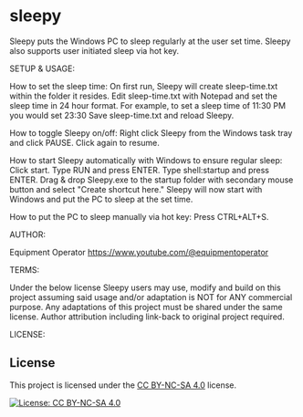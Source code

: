 # sleepy
Sleepy puts the Windows PC to sleep regularly at the user set time. Sleepy also supports user initiated sleep via hot key. 


SETUP & USAGE: 

How to set the sleep time: 
On first run, Sleepy will create sleep-time.txt within the folder it resides. Edit sleep-time.txt with Notepad and set the sleep time in 24 hour format. For example, to set a sleep time of 11:30 PM you would set 23:30 
Save sleep-time.txt and reload Sleepy.

How to toggle Sleepy on/off: 
Right click Sleepy from the Windows task tray and click PAUSE. Click again to resume. 

How to start Sleepy automatically with Windows to ensure regular sleep: 
Click start. Type RUN and press ENTER. Type shell:startup and press ENTER. Drag & drop Sleepy.exe to the startup folder with secondary mouse button and select "Create shortcut here." 
Sleepy will now start with Windows and put the PC to sleep at the set time.

How to put the PC to sleep manually via hot key: 
Press CTRL+ALT+S. 


AUTHOR: 

Equipment Operator
https://www.youtube.com/@equipmentoperator


TERMS: 

Under the below license Sleepy users may use, modify and build on this project assuming said usage and/or adaptation is NOT for ANY commercial purpose. 
Any adaptations of this project must be shared under the same license. 
Author attribution including link-back to original project required.  


LICENSE: 

## License
This project is licensed under the [CC BY-NC-SA 4.0](https://creativecommons.org/licenses/by-nc-sa/4.0/) license.

[![License: CC BY-NC-SA 4.0](https://img.shields.io/badge/License-CC%20BY--NC--SA%204.0-lightgrey.svg)](https://creativecommons.org/licenses/by-nc-sa/4.0/)
